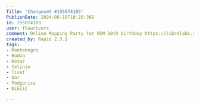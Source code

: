 ```yaml
---
Title: 'Changeset #155074103'
PublishDate: 2024-08-10T18:28:30Z
id: 155074103
user: flowrivers
comment: Online Mapping Party for OSM 20th birthday https://librelabs.cc/blog/openstreetmap-online-mapping-party/
created_by: Rapid 2.3.2
tags:
- Montenegro
- Budva
- Kotor
- Cetinje
- Tivat
- Bar
- Podgorica
- Nikšić

---
```

